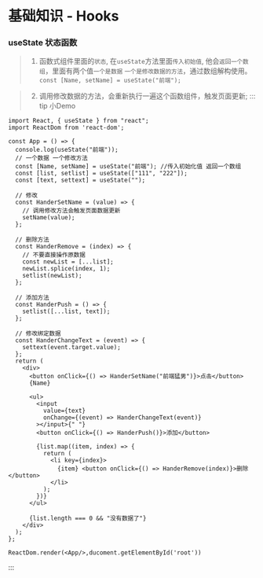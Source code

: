 # 基础知识 - Hooks

### useState 状态函数

> 1. 函数式组件里面的`状态`, 在`useState`方法里面`传入初始值`, 他会`返回一个数组`，里面有两个值`一个是数据` `一个是修改数据的方法`，通过数组解构使用。 `const [Name, setName] = useState("前端");`

> 2. 调用修改数据的方法，会重新执行一遍这个函数组件，触发页面更新;
::: tip 小Demo

```
import React, { useState } from "react";
import ReactDom from 'react-dom';

const App = () => {
  console.log(useState("前端"));
  // 一个数据 一个修改方法
  const [Name, setName] = useState("前端"); //传入初始化值 返回一个数组
  const [list, setlist] = useState(["111", "222"]);
  const [text, settext] = useState("");

  // 修改
  const HanderSetName = (value) => {
    // 调用修改方法会触发页面数据更新
    setName(value);
  };

  // 删除方法
  const HanderRemove = (index) => {
    // 不要直接操作原数据
    const newList = [...list];
    newList.splice(index, 1);
    setlist(newList);
  };

  // 添加方法
  const HanderPush = () => {
    setlist([...list, text]);
  };

  // 修改绑定数据
  const HanderChangeText = (event) => {
    settext(event.target.value);
  };
  return (
    <div>
      <button onClick={() => HanderSetName("前端猛男")}>点击</button>
      {Name}

      <ul>
        <input
          value={text}
          onChange={(event) => HanderChangeText(event)}
        ></input>{" "}
        <button onClick={() => HanderPush()}>添加</button>

        {list.map((item, index) => {
          return (
            <li key={index}>
              {item} <button onClick={() => HanderRemove(index)}>删除</button>
            </li>
          );
        })}
      </ul>

      {list.length === 0 && "没有数据了"}
    </div>
  );
};

ReactDom.render(<App/>,ducoment.getElementById('root'))
```

:::
